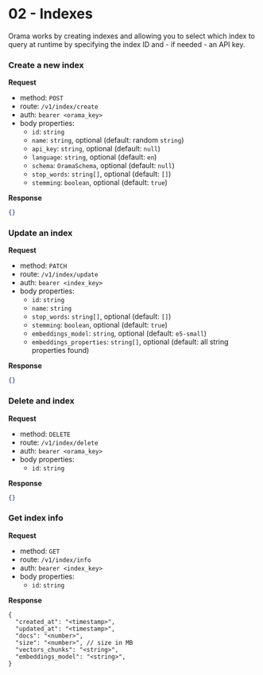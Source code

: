 # 02 - Indexes

Orama works by creating indexes and allowing you to select which index to query at runtime by specifying the index ID and - if needed - an API key.

### Create a new index

**Request**

- method: `POST`
- route: `/v1/index/create`
- auth: `bearer <orama_key>`
- body properties:
  - `id`: `string`
  - `name`: `string`, optional (default: random `string`)
  - `api_key`: `string`, optional (default: `null`)
  - `language`: `string`, optional (default: `en`)
  - `schema`: `OramaSchema`, optional (default: `null`)
  - `stop_words`: `string[]`, optional (default: `[]`)
  - `stemming`: `boolean`, optional (default: `true`)

**Response**

```json
{}
```

### Update an index

**Request**

- method: `PATCH`
- route: `/v1/index/update`
- auth: `bearer <index_key>`
- body properties:
  - `id`: `string`
  - `name`: `string`
  - `stop_words`: `string[]`, optional (default: `[]`)
  - `stemming`: `boolean`, optional (default: `true`)
  - `embeddings_model`: `string`, optional (default: `e5-small`)
  - `embeddings_properties`: `string[]`, optional (default: all string properties found)

**Response**

```json
{}
```

### Delete and index

**Request**

- method: `DELETE`
- route: `/v1/index/delete`
- auth: `bearer <orama_key>`
- body properties:
    - `id`: `string`

**Response**

```json
{}
```

### Get index info

**Request**

- method: `GET`
- route: `/v1/index/info`
- auth: `bearer <index_key>`
- body properties:
    - `id`: `string`

**Response**

```json5
{
  "created_at": "<timestamp>",
  "updated_at": "<timestamp>",
  "docs": "<number>",
  "size": "<number>", // size in MB
  "vectors_chunks": "<string>",
  "embeddings_model": "<string>",
}
```